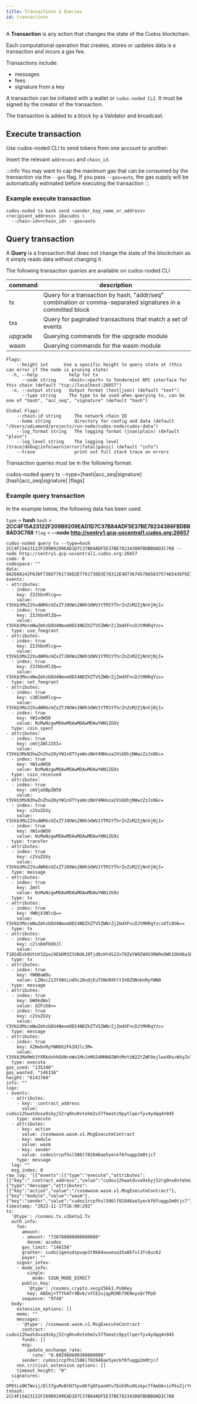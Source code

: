 ```yaml
---
title: Transactions & Queries
id: transactions
---
```


A **Transaction** is any action that changes the state of the Cudos blockchain. 

Each computational operation that creates, stores or updates data is a transaction and incurs a gas fee. 

Transactions include:
* messages
* fees
* signature from a key

A transaction can be initiated with a wallet or `cudos-noded CLI`. It must be signed by the creator of the transaction. 

The transaction is added to a block by a Validator and broadcast.

## Execute transaction

Use cudos-noded CLI to send tokens from one account to another:

Insert the relevant `addresses` and `chain_id`. 

:::info 
You may want to cap the maximum gas that can be consumed by the transaction via the `--gas` flag. If you pass `--gas=auto`, the gas supply will be automatically estimated before executing the transaction
:::

### Example execute transaction

```shell
cudos-noded tx bank send <sender_key_name_or_address> <recipient_address> 10acudos \
  --chain-id=<chain_id> --gas=auto
```

## Query transaction

A **Query** is a transaction that does not change the state of the blockchain as it simply reads data without changing it.

The following transaction queries are available on cudos-noded CLI

|command| description|
|---|---|
|tx    |  Query for a transaction by hash, "addr/seq" combination or comma-separated signatures in a committed block|
|txs    | Query for paginated transactions that match a set of events|
|upgrade   |   Querying commands for the upgrade module|
|wasm    | Querying commands for the wasm module|

```shell
Flags:
    --height int      Use a specific height to query state at (this can error if the node is pruning state)
  -h, --help            help for tx
      --node string     <host>:<port> to Tendermint RPC interface for this chain (default "tcp://localhost:26657")
  -o, --output string   Output format (text|json) (default "text")
      --type string     The type to be used when querying tx, can be one of "hash", "acc_seq", "signature" (default "hash")

Global Flags:
    --chain-id string     The network chain ID
    --home string         directory for config and data (default "/Users/adiamond/projects/run-node/cudos-node/cudos-data")
    --log_format string   The logging format (json|plain) (default "plain")
    --log_level string    The logging level (trace|debug|info|warn|error|fatal|panic) (default "info")
    --trace               print out full stack trace on errors
```



Transaction queries must be in the following format:

cudos-noded query tx --type=[hash|acc_seq|signature] [hash|acc_seq|signature] [flags]

### Example query transaction

In the example below, the following data has been used:

`type` = **hash**
`hash` = **2CC4F15A23122F209B9209EAD1D7C37B84ADF5E37BE78234386FBDBB8AD3C788**
`flag` = **--node http://sentry1.gcp-uscentral1.cudos.org:26657**

```shell
cudos-noded query tx --type=hash 2CC4F15A23122F209B9209EAD1D7C37B84ADF5E37BE78234386FBDBB8AD3C788 --node http://sentry1.gcp-uscentral1.cudos.org:26657
code: 0
codespace: ""
data: 0A260A242F636F736D7761736D2E7761736D2E76312E4D736745786563757465436F6E7472616374
events:
- attributes:
  - index: true
    key: Z3JhbnRlcg==
    value: Y3Vkb3MxZ2VudWR6cHZxZTJ0OWs2NHh3dWV1YTM1YThrZnZsM2ZjNnVjNjI=
  - index: true
    key: Z3JhbnRlZQ==
    value: Y3Vkb3MxcmNwZmhzbDU4NmxmODI4NDZhZTV5ZWNrZjZmdXFncDJtMHRqYzc=
  type: use_feegrant
- attributes:
  - index: true
    key: Z3JhbnRlcg==
    value: Y3Vkb3MxZ2VudWR6cHZxZTJ0OWs2NHh3dWV1YTM1YThrZnZsM2ZjNnVjNjI=
  - index: true
    key: Z3JhbnRlZQ==
    value: Y3Vkb3MxcmNwZmhzbDU4NmxmODI4NDZhZTV5ZWNrZjZmdXFncDJtMHRqYzc=
  type: set_feegrant
- attributes:
  - index: true
    key: c3BlbmRlcg==
    value: Y3Vkb3MxZ2VudWR6cHZxZTJ0OWs2NHh3dWV1YTM1YThrZnZsM2ZjNnVjNjI=
  - index: true
    key: YW1vdW50
    value: NzMwNzgwMDAwMDAwMDAwMDAwYWN1ZG9z
  type: coin_spent
- attributes:
  - index: true
    key: cmVjZWl2ZXI=
    value: Y3Vkb3MxN3hwZnZha20yYW1nOTYyeWxzNmY4NHoza2VsbDhjNWwzZzJsNGc=
  - index: true
    key: YW1vdW50
    value: NzMwNzgwMDAwMDAwMDAwMDAwYWN1ZG9z
  type: coin_received
- attributes:
  - index: true
    key: cmVjaXBpZW50
    value: Y3Vkb3MxN3hwZnZha20yYW1nOTYyeWxzNmY4NHoza2VsbDhjNWwzZzJsNGc=
  - index: true
    key: c2VuZGVy
    value: Y3Vkb3MxZ2VudWR6cHZxZTJ0OWs2NHh3dWV1YTM1YThrZnZsM2ZjNnVjNjI=
  - index: true
    key: YW1vdW50
    value: NzMwNzgwMDAwMDAwMDAwMDAwYWN1ZG9z
  type: transfer
- attributes:
  - index: true
    key: c2VuZGVy
    value: Y3Vkb3MxZ2VudWR6cHZxZTJ0OWs2NHh3dWV1YTM1YThrZnZsM2ZjNnVjNjI=
  type: message
- attributes:
  - index: true
    key: ZmVl
    value: NzMwNzgwMDAwMDAwMDAwMDAwYWN1ZG9z
  type: tx
- attributes:
  - index: true
    key: YWNjX3NlcQ==
    value: Y3Vkb3MxcmNwZmhzbDU4NmxmODI4NDZhZTV5ZWNrZjZmdXFncDJtMHRqYzcvOTc0OA==
  type: tx
- attributes:
  - index: true
    key: c2lnbmF0dXJl
    value: T1BSdExhOUtUV3Zpai9EbDM3Z3VNdkJ0Tjd0cHY4S2ZxT0ZwYW9IWXU3RW9oOWh1OUd6a3BjN2ZBbU9BK2ljUGt2WmpyWXFsOWI3d3oxWFlXdkZiU2c9PQ==
  type: tx
- attributes:
  - index: true
    key: YWN0aW9u
    value: L2Nvc213YXNtLndhc20udjEuTXNnRXhlY3V0ZUNvbnRyYWN0
  type: message
- attributes:
  - index: true
    key: bW9kdWxl
    value: d2FzbQ==
  - index: true
    key: c2VuZGVy
    value: Y3Vkb3MxcmNwZmhzbDU4NmxmODI4NDZhZTV5ZWNrZjZmdXFncDJtMHRqYzc=
  type: message
- attributes:
  - index: true
    key: X2NvbnRyYWN0X2FkZHJlc3M=
    value: Y3Vkb3MxMmh3YXRkdnhhOXNreWo1MnJnMG54MHN0ZWhtMnYzN2ZtZWF0ejlweXRscWVyZnl2NHlkcXE0bjk0NQ==
  type: execute
gas_used: "135340"
gas_wanted: "146156"
height: "6142768"
info: ""
logs:
- events:
  - attributes:
    - key: _contract_address
      value: cudos12hwatdvxa9skyj52rg0nx0stehm2v37fmeatz9pytlqerfyv4ydqq4n945
    type: execute
  - attributes:
    - key: action
      value: /cosmwasm.wasm.v1.MsgExecuteContract
    - key: module
      value: wasm
    - key: sender
      value: cudos1rcpfhsl586lf82846ae5yeckf6fuqgp2m0tjc7
    type: message
  log: ""
  msg_index: 0
raw_log: '[{"events":[{"type":"execute","attributes":[{"key":"_contract_address","value":"cudos12hwatdvxa9skyj52rg0nx0stehm2v37fmeatz9pytlqerfyv4ydqq4n945"}]},{"type":"message","attributes":[{"key":"action","value":"/cosmwasm.wasm.v1.MsgExecuteContract"},{"key":"module","value":"wasm"},{"key":"sender","value":"cudos1rcpfhsl586lf82846ae5yeckf6fuqgp2m0tjc7"}]}]}]'
timestamp: "2022-11-17T16:00:29Z"
tx:
  '@type': /cosmos.tx.v1beta1.Tx
  auth_info:
    fee:
      amount:
      - amount: "730780000000000000"
        denom: acudos
      gas_limit: "146156"
      granter: cudos1genudzpvqe2t9k64xwueua35a8kfvl3fc6uc62
      payer: ""
    signer_infos:
    - mode_info:
        single:
          mode: SIGN_MODE_DIRECT
      public_key:
        '@type': /cosmos.crypto.secp256k1.PubKey
        key: A8Emj+TTYhATr9Bv6/xYCE2ujqyM2Nh79ENnysQrfPpO
      sequence: "9748"
  body:
    extension_options: []
    memo: ""
    messages:
    - '@type': /cosmwasm.wasm.v1.MsgExecuteContract
      contract: cudos12hwatdvxa9skyj52rg0nx0stehm2v37fmeatz9pytlqerfyv4ydqq4n945
      funds: []
      msg:
        update_exchange_rate:
          rate: "0.002960600300000000"
      sender: cudos1rcpfhsl586lf82846ae5yeckf6fuqgp2m0tjc7
    non_critical_extension_options: []
    timeout_height: "0"
  signatures:
  - OPRtLa9KTWvij/Dl37guMvBtN7tpv8KfqOFpaoHYu7Eoh9hu9Gzkpc7fAmOA+icPkvZjrYql9b7wz1XYWvFbSg==
txhash: 2CC4F15A23122F209B9209EAD1D7C37B84ADF5E37BE78234386FBDBB8AD3C788
```
